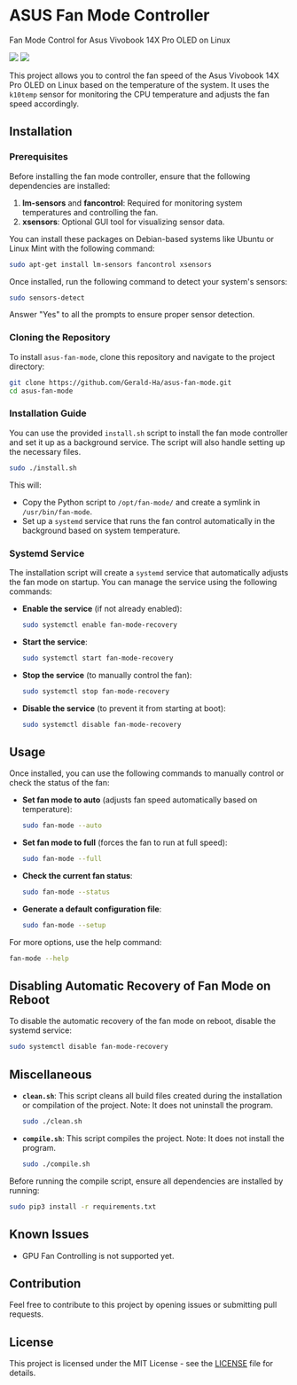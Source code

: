 
# ASUS Fan Mode Controller
Fan Mode Control for Asus Vivobook 14X Pro OLED on Linux

![](https://img.shields.io/github/license/Arkapravo-Ghosh/asus-fan-mode)
![](https://img.shields.io/badge/platform-Linux-blue)

This project allows you to control the fan speed of the Asus Vivobook 14X Pro OLED on Linux based on the temperature of the system. It uses the `k10temp` sensor for monitoring the CPU temperature and adjusts the fan speed accordingly.

## Installation

### Prerequisites

Before installing the fan mode controller, ensure that the following dependencies are installed:

1. **lm-sensors** and **fancontrol**: Required for monitoring system temperatures and controlling the fan.
2. **xsensors**: Optional GUI tool for visualizing sensor data.

You can install these packages on Debian-based systems like Ubuntu or Linux Mint with the following command:

```bash
sudo apt-get install lm-sensors fancontrol xsensors
```

Once installed, run the following command to detect your system's sensors:

```bash
sudo sensors-detect
```

Answer "Yes" to all the prompts to ensure proper sensor detection.

### Cloning the Repository

To install `asus-fan-mode`, clone this repository and navigate to the project directory:

```bash
git clone https://github.com/Gerald-Ha/asus-fan-mode.git
cd asus-fan-mode
```

### Installation Guide

You can use the provided `install.sh` script to install the fan mode controller and set it up as a background service. The script will also handle setting up the necessary files.

```bash
sudo ./install.sh
```

This will:
- Copy the Python script to `/opt/fan-mode/` and create a symlink in `/usr/bin/fan-mode`.
- Set up a `systemd` service that runs the fan control automatically in the background based on system temperature.

### Systemd Service

The installation script will create a `systemd` service that automatically adjusts the fan mode on startup. You can manage the service using the following commands:

- **Enable the service** (if not already enabled):

    ```bash
    sudo systemctl enable fan-mode-recovery
    ```

- **Start the service**:

    ```bash
    sudo systemctl start fan-mode-recovery
    ```

- **Stop the service** (to manually control the fan):

    ```bash
    sudo systemctl stop fan-mode-recovery
    ```

- **Disable the service** (to prevent it from starting at boot):

    ```bash
    sudo systemctl disable fan-mode-recovery
    ```

## Usage

Once installed, you can use the following commands to manually control or check the status of the fan:

- **Set fan mode to auto** (adjusts fan speed automatically based on temperature):

    ```bash
    sudo fan-mode --auto
    ```

- **Set fan mode to full** (forces the fan to run at full speed):

    ```bash
    sudo fan-mode --full
    ```

- **Check the current fan status**:

    ```bash
    sudo fan-mode --status
    ```

- **Generate a default configuration file**:

    ```bash
    sudo fan-mode --setup
    ```

For more options, use the help command:

```bash
fan-mode --help
```

## Disabling Automatic Recovery of Fan Mode on Reboot

To disable the automatic recovery of the fan mode on reboot, disable the systemd service:

```bash
sudo systemctl disable fan-mode-recovery
```

## Miscellaneous

- **`clean.sh`**: This script cleans all build files created during the installation or compilation of the project. Note: It does not uninstall the program.

    ```bash
    sudo ./clean.sh
    ```

- **`compile.sh`**: This script compiles the project. Note: It does not install the program.

    ```bash
    sudo ./compile.sh
    ```

Before running the compile script, ensure all dependencies are installed by running:

```bash
sudo pip3 install -r requirements.txt
```

## Known Issues

- GPU Fan Controlling is not supported yet.

## Contribution

Feel free to contribute to this project by opening issues or submitting pull requests.

## License

This project is licensed under the MIT License - see the [LICENSE](LICENSE) file for details.
